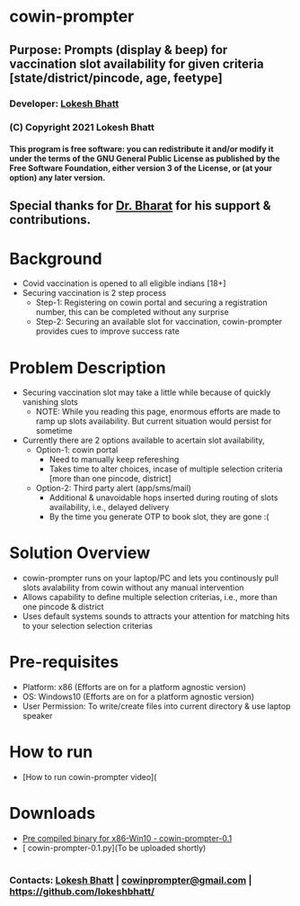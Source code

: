 #
# cowin-prompter
## Purpose: Prompts (display & beep) for vaccination slot availability for given criteria [state/district/pincode, age, feetype]
### Developer: [Lokesh Bhatt](https://www.linkedin.com/in/lokesh-bhatt-796a2ab/)
### (C) Copyright 2021 Lokesh Bhatt
#### This program is free software: you can redistribute it and/or modify it under the terms of the GNU General Public License as published by the Free Software Foundation, either version 3 of the License, or (at your option) any later version.
## Special thanks for [Dr. Bharat](https://www.linkedin.com/in/bharat-bhatt-33010748/) for his support & contributions.
# 
#
# Background  
- Covid vaccination is opened to all eligible indians [18+]
- Securing vaccination is 2 step process  
   - Step-1: Registering on cowin portal and securing a registration number, this can be completed without any surprise
   - Step-2: Securing an available slot for vaccination, cowin-prompter provides cues to improve success rate 
#
#
# Problem Description   
- Securing vaccination slot may take a little while because of quickly vanishing slots  
   - NOTE: While you reading this page, enormous efforts are made to ramp up slots availability. But current situation would persist for sometime
- Currently there are 2 options available to acertain slot availability,  
   - Option-1: cowin portal  
      - Need to manually keep refereshing
      - Takes time to alter choices, incase of multiple selection criteria [more than one pincode, district]
   - Option-2: Third party alert (app/sms/mail)
      - Additional & unavoidable hops inserted during routing of slots availability, i.e., delayed delivery
      - By the time you generate OTP to book slot, they are gone :(  
#
#
# Solution Overview
- cowin-prompter runs on your laptop/PC and lets you continously pull slots avalability from cowin without any manual intervention
- Allows capability to define multiple selection criterias, i.e., more than one pincode & district
- Uses default systems sounds to attracts your attention for matching hits to your selection selection criterias
#
#
# Pre-requisites
- Platform: x86                  (Efforts are on for a platform agnostic version)
- OS: Windows10                  (Efforts are on for a platform agnostic version)
- User Permission: To write/create files into current directory & use laptop speaker
#
#
# How to run
- [How to run cowin-prompter video](
#
#
# Downloads
 - [Pre compiled binary for x86-Win10 - cowin-prompter-0.1](https://github.com/lokeshbhatt/cowin-prompter/blob/main/cowin-prompter-0.1.exe)
 - [ cowin-prompter-0.1.py](To be uploaded shortly)
#
#
### Contacts:  [Lokesh Bhatt](https://www.linkedin.com/in/lokesh-bhatt-796a2ab/) | cowinprompter@gmail.com | https://github.com/lokeshbhatt/
